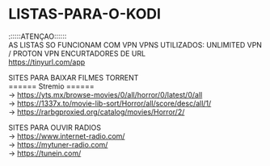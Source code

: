 # LISTAS-PARA-O-KODI

::::::ATENÇAO::::::
<br>
AS LISTAS SO FUNCIONAM COM VPN
VPNS UTILIZADOS: UNLIMITED VPN / PROTON VPN
ENCURTADORES DE URL
<br>
https://tinyurl.com/app

SITES PARA BAIXAR FILMES TORRENT
<br>
====== Stremio ======
<br>
-> https://yts.mx/browse-movies/0/all/horror/0/latest/0/all
<br>
-> https://1337x.to/movie-lib-sort/Horror/all/score/desc/all/1/
<br>
-> https://rarbgproxied.org/catalog/movies/Horror/2/


SITES PARA OUVIR RADIOS
<br>
-> https://www.internet-radio.com/
<br>
-> https://mytuner-radio.com/
<br>
-> https://tunein.com/

